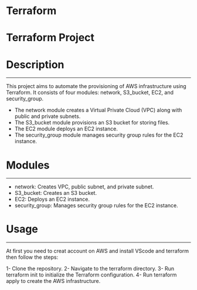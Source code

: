# Terraform
# Terraform Project #
# Description
-------------
This project aims to automate the provisioning of AWS infrastructure using Terraform. It consists of four modules: network, S3_bucket, EC2, and security_group.

- The network module creates a Virtual Private Cloud (VPC) along with public and private subnets.
- The S3_bucket module provisions an S3 bucket for storing files.
- The EC2 module deploys an EC2 instance.
- The security_group module manages security group rules for the EC2 instance.
# Modules
-------------
- network: Creates VPC, public subnet, and private subnet.
- S3_bucket: Creates an S3 bucket.
- EC2: Deploys an EC2 instance.
- security_group: Manages security group rules for the EC2 instance.
# Usage
--------------
At first you need to creat account on AWS and install VScode and terraform then follow the steps:

1- Clone the repository.
2- Navigate to the terraform directory.
3- Run terraform init to initialize the Terraform configuration.
4- Run terraform apply to create the AWS infrastructure.
